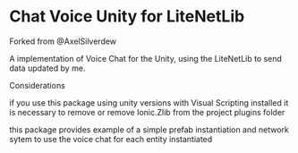 # Chat Voice Unity for LiteNetLib

Forked from @AxelSilverdew

A implementation of Voice Chat for the Unity, using the LiteNetLib to send data updated by me.

Considerations

if you use this package using unity versions with Visual Scripting installed it is necessary to remove or remove Ionic.Zlib from the project plugins folder

this package provides example of a simple prefab instantiation and network sytem to use the voice chat for each entity instantiated
